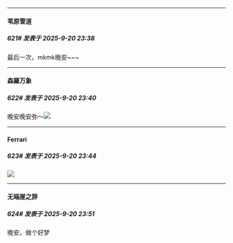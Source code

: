 ﻿
*****

####  苇原雪道  
##### 621#       发表于 2025-9-20 23:38

最后一次，mkmk晚安~~~


*****

####  森羅万象  
##### 622#       发表于 2025-9-20 23:40

晚安晚安弥～<img src="https://static.stage1st.com/image/smiley/face2017/023.png" referrerpolicy="no-referrer">

*****

####  Ferrari  
##### 623#       发表于 2025-9-20 23:44

<img src="https://static.stage1st.com/image/smiley/face2017/086.png" referrerpolicy="no-referrer">


*****

####  无端崖之辞  
##### 624#       发表于 2025-9-20 23:51

晚安。做个好梦


